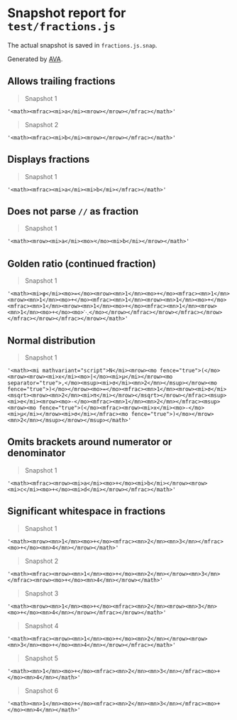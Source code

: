 # Snapshot report for `test/fractions.js`

The actual snapshot is saved in `fractions.js.snap`.

Generated by [AVA](https://ava.li).

## Allows trailing fractions

> Snapshot 1

    '<math><mfrac><mi>a</mi><mrow></mrow></mfrac></math>'

> Snapshot 2

    '<math><mfrac><mi>b</mi><mrow></mrow></mfrac></math>'

## Displays fractions

> Snapshot 1

    '<math><mfrac><mi>a</mi><mi>b</mi></mfrac></math>'

## Does not parse `//` as fraction

> Snapshot 1

    '<math><mrow><mi>a</mi><mo>⁄</mo><mi>b</mi></mrow></math>'

## Golden ratio (continued fraction)

> Snapshot 1

    '<math><mi>φ</mi><mo>=</mo><mrow><mn>1</mn><mo>+</mo><mfrac><mn>1</mn><mrow><mn>1</mn><mo>+</mo><mfrac><mn>1</mn><mrow><mn>1</mn><mo>+</mo><mfrac><mn>1</mn><mrow><mn>1</mn><mo>+</mo><mfrac><mn>1</mn><mrow><mn>1</mn><mo>+</mo><mo>⋱</mo></mrow></mfrac></mrow></mfrac></mrow></mfrac></mrow></mfrac></mrow></math>'

## Normal distribution

> Snapshot 1

    '<math><mi mathvariant="script">N</mi><mrow><mo fence="true">(</mo><mrow><mrow><mi>x</mi><mo>|</mo><mi>μ</mi></mrow><mo separator="true">,</mo><msup><mi>σ</mi><mn>2</mn></msup></mrow><mo fence="true">)</mo></mrow><mo>=</mo><mfrac><mn>1</mn><mrow><mi>σ</mi><msqrt><mrow><mn>2</mn><mi>π</mi></mrow></msqrt></mrow></mfrac><msup><mi>e</mi><mrow><mo>-</mo><mfrac><mn>1</mn><mn>2</mn></mfrac><msup><mrow><mo fence="true">(</mo><mfrac><mrow><mi>x</mi><mo>-</mo><mi>μ</mi></mrow><mi>σ</mi></mfrac><mo fence="true">)</mo></mrow><mn>2</mn></msup></mrow></msup></math>'

## Omits brackets around numerator or denominator

> Snapshot 1

    '<math><mfrac><mrow><mi>a</mi><mo>+</mo><mi>b</mi></mrow><mrow><mi>c</mi><mo>+</mo><mi>d</mi></mrow></mfrac></math>'

## Significant whitespace in fractions

> Snapshot 1

    '<math><mrow><mn>1</mn><mo>+</mo><mfrac><mn>2</mn><mn>3</mn></mfrac><mo>+</mo><mn>4</mn></mrow></math>'

> Snapshot 2

    '<math><mfrac><mrow><mn>1</mn><mo>+</mo><mn>2</mn></mrow><mn>3</mn></mfrac><mrow><mo>+</mo><mn>4</mn></mrow></math>'

> Snapshot 3

    '<math><mrow><mn>1</mn><mo>+</mo><mfrac><mn>2</mn><mrow><mn>3</mn><mo>+</mo><mn>4</mn></mrow></mfrac></mrow></math>'

> Snapshot 4

    '<math><mfrac><mrow><mn>1</mn><mo>+</mo><mn>2</mn></mrow><mrow><mn>3</mn><mo>+</mo><mn>4</mn></mrow></mfrac></math>'

> Snapshot 5

    '<math><mn>1</mn><mo>+</mo><mfrac><mn>2</mn><mn>3</mn></mfrac><mo>+</mo><mn>4</mn></math>'

> Snapshot 6

    '<math><mn>1</mn><mo>+</mo><mfrac><mn>2</mn><mn>3</mn></mfrac><mo>+</mo><mn>4</mn></math>'
